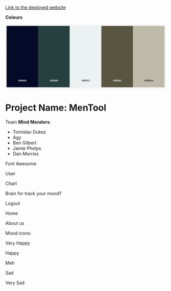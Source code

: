 [Link to the deployed website](https://mentool-2af96fd6f7e7.herokuapp.com/)

**Colours**

![Colours](docs/screenshots/MenTool_colours.png)

# Project Name: **MenTool**


Team **Mind Menders**:

- Tomislav Dukez
- Agy
- Ben Gilbert
- Jamie Phelps
- Dan Morriss

Font Awesome <br>

User <i class="fa-solid fa-user"></i>

Chart <i class="fa-solid fa-chart-line"></i>

Brain for track your mood? <i class="fa-solid fa-brain"></i>

Logout <i class="fa-solid fa-right-from-bracket"></i>

Home <i class="fa-solid fa-house"></i>

About us <i class="fa-solid fa-users"></i>

Mood icons:

Very Happy <i class="fa-regular fa-face-grin-hearts"></i>

Happy <i class="fa-regular fa-face-smile-beam"></i>

Meh <i class="fa-regular fa-face-meh"></i>

Sad <i class="fa-regular fa-face-sad-tear"></i>

Very Sad <i class="fa-regular fa-face-sad-cry"></i>

